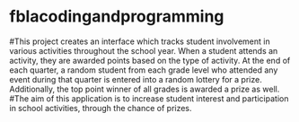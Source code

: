 # fblacodingandprogramming

#This project creates an interface which tracks student involvement in various activities throughout the school year. When a student attends an activity, they are awarded points based on the type of activity. At the end of each quarter, a random student from each grade level who attended any event during that quarter is entered into a random lottery for a prize. Additionally, the top point winner of all grades is awarded a prize as well.
#The aim of this application is to increase student interest and participation in school activities, through the chance of prizes.
